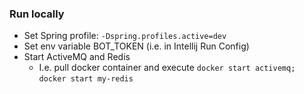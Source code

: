 ### Run locally  
- Set Spring profile: `-Dspring.profiles.active=dev`
- Set env variable BOT_TOKEN (i.e. in Intellij Run Config)
- Start ActiveMQ and Redis  
    - I.e. pull docker container and execute `docker start activemq;` `docker start my-redis` 
   